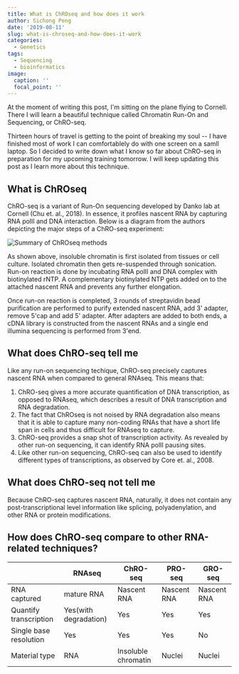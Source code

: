 ```yaml
---
title: What is ChROseq and how does it work
author: Sichong Peng
date: '2019-08-11'
slug: what-is-chroseq-and-how-does-it-work
categories:
  - Genetics
tags:
  - Sequencing
  - bioinformatics
image:
  caption: ''
  focal_point: ''
---
```


At the moment of writing this post, I'm sitting on the plane flying to Cornell. There I will learn a beautiful technique called Chromatin Run-On and Sequencing, or ChRO-seq.

Thirteen hours of travel is getting to the point of breaking my soul -- I have finished most of work I can comfortablely do with one screen on a samll laptop. So I decided to write down what I know so far about ChRO-seq in preparation for my upcoming training tomorrow. I will keep updating this post as I learn more about this technique.

## What is ChROseq

ChRO-seq is a variant of Run-On sequencing developed by Danko lab at Cornell (Chu et. al., 2018). In essence, it profiles nascent RNA by capturing RNA polII and DNA interaction. Below is a diagram from the authors depicting the major steps of a ChRO-seq experiment:

![Summary of ChROseq methods](/img/ChROseq.png)

As shown above, insoluble chromatin is first isolated from tissues or cell culture. Isolated chromatin then gets re-suspended through sonication. Run-on reaction is done by incubating RNA polII and DNA complex with biotinylated rNTP. A complementary biotinylated NTP gets added on to the attached nascent RNA and prevents any further elongation.  

Once run-on reaction is completed, 3 rounds of streptavidin bead purification are performed to purify extended nascent RNA, add 3' adapter, remove 5'cap and add 5' adapter. After adapters are added to both ends, a cDNA library is constructed from the nascent RNAs and a single end illumina sequencing is performed from 3'end.

## What does ChRO-seq tell me
Like any run-on sequencing techique, ChRO-seq precisely captures nascent RNA when compared to general RNAseq. This means that:

1. ChRO-seq gives a more accurate quantification of DNA transcription, as opposed to RNAseq, which describes a result of DNA transcription and RNA degradation.
2. The fact that ChROseq is not noised by RNA degradation also means that it is able to capture many non-coding RNAs that have a short life span in cells and thus difficult for RNAseq to capture.
3. ChRO-seq provides a snap shot of transcription activity. As revealed by other run-on sequencing, it can identify RNA polII pausing sites.
4. Like other run-on sequencing, ChRO-seq can also be used to identify different types of transcriptions, as observed by Core et. al., 2008.

## What does ChRO-seq not tell me
Because ChRO-seq captures nascent RNA, naturally, it does not contain any post-transcriptional level information like splicing, polyadenylation, and other RNA or protein modifications.

## How does ChRO-seq compare to other RNA-related techniques?
||RNAseq|ChRO-seq|PRO-seq|GRO-seq
|---|---|---|---|---|
|RNA captured|mature RNA|Nascent RNA|Nascent RNA|Nascent RNA|
|Quantify transcription|Yes(with degradation)|Yes|Yes|Yes|
|Single base resolution|Yes|Yes|Yes|No|
|Material type|RNA|Insoluble chromatin|Nuclei|Nuclei|
